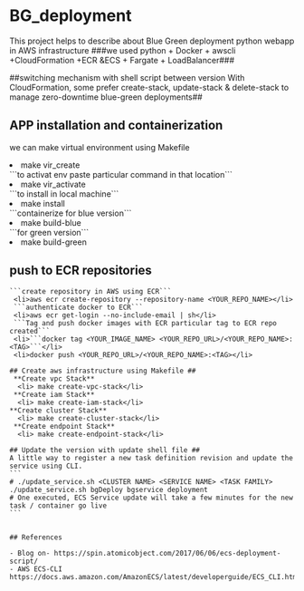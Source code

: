 # BG_deployment
This project helps to describe about Blue Green deployment python webapp in AWS infrastructure
###we used python + Docker + awscli +CloudFormation +ECR &ECS + Fargate + LoadBalancer### 


##switching mechanism with shell script between version With CloudFormation, some prefer create-stack, update-stack & delete-stack to manage zero-downtime blue-green deployments##

## APP installation and containerization ##
we can make virtual environment using Makefile  
<li>make vir_create</li>
```to activat env paste particular command in that location```
<li>make vir_activate</li> 
```to install in local machine```
<li>make install</li>
```containerize for blue version```
<li>make build-blue</li>
```for green version```
<li>make build-green</li>

## push to ECR repositories ##
``````
```create repository in AWS using ECR```
 <li>aws ecr create-repository --repository-name <YOUR_REPO_NAME></li>
 ```authenticate docker to ECR```
 <li>aws ecr get-login --no-include-email | sh</li>
 ```Tag and push docker images with ECR particular tag to ECR repo created```
 <li>```docker tag <YOUR_IMAGE_NAME> <YOUR_REPO_URL>/<YOUR_REPO_NAME>:<TAG>```</li>
 <li>docker push <YOUR_REPO_URL>/<YOUR_REPO_NAME>:<TAG></li>

## Create aws infrastructure using Makefile ##
 **Create vpc Stack**
  <li> make create-vpc-stack</li>
 **Create iam Stack**
  <li> make create-iam-stack</li>
**Create cluster Stack**
  <li> make create-cluster-stack</li>
 **Create endpoint Stack**
  <li> make create-endpoint-stack</li>

## Update the version with update shell file ##
A little way to register a new task definition revision and update the service using CLI.
```
# ./update_service.sh <CLUSTER NAME> <SERVICE NAME> <TASK FAMILY>
./update_service.sh bgDeploy bgservice deployment
# One executed, ECS Service update will take a few minutes for the new task / container go live
```


## References

- Blog on- https://spin.atomicobject.com/2017/06/06/ecs-deployment-script/
- AWS ECS-CLI https://docs.aws.amazon.com/AmazonECS/latest/developerguide/ECS_CLI.html